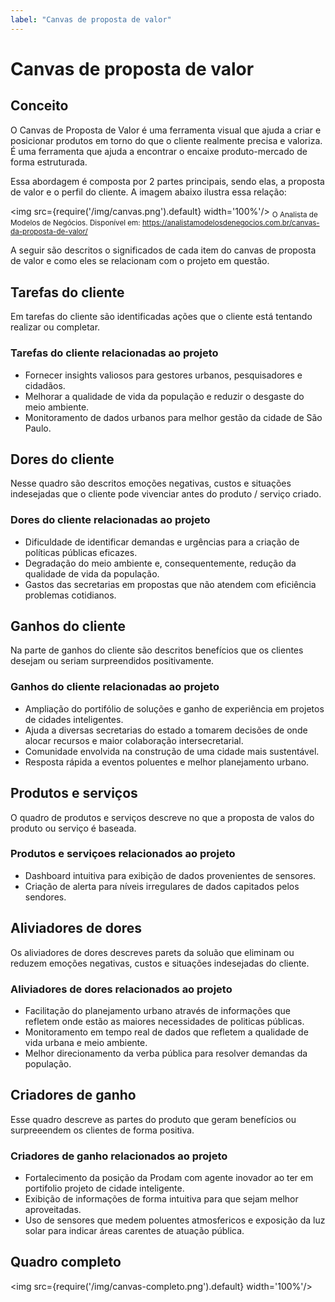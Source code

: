 ```yaml
---
label: "Canvas de proposta de valor"
---
```


# Canvas de proposta de valor

## Conceito

O Canvas de Proposta de Valor é uma ferramenta visual que ajuda a criar e posicionar produtos em torno do que o cliente realmente precisa e valoriza. É uma ferramenta que ajuda a encontrar o encaixe produto-mercado de forma estruturada.

Essa abordagem é composta por 2 partes principais, sendo elas, a proposta de valor e o perfil do cliente. A imagem abaixo ilustra essa relação:

<img src={require('/img/canvas.png').default} width='100%'/>
<sub>O Analista de Modelos de Negócios. Disponível em: https://analistamodelosdenegocios.com.br/canvas-da-proposta-de-valor/</sub>
<p></p>

A seguir são descritos o significados de cada item do canvas de proposta de valor e como eles se relacionam com o projeto em questão.

## Tarefas do cliente

Em tarefas do cliente são identificadas ações que o cliente está tentando realizar ou completar. 

### Tarefas do cliente relacionadas ao projeto

- Fornecer insights valiosos para gestores urbanos, pesquisadores e cidadãos.
- Melhorar a qualidade de vida da população e reduzir o desgaste do meio ambiente.
- Monitoramento de dados urbanos para melhor gestão da cidade de São Paulo.

## Dores do cliente

Nesse quadro são descritos emoções negativas, custos e situações indesejadas que o cliente pode vivenciar antes do produto / serviço criado.

### Dores do cliente relacionadas ao projeto

- Dificuldade de identificar demandas e urgências para a criação de políticas públicas eficazes.
- Degradação do meio ambiente e, consequentemente, redução da qualidade de vida da população.
- Gastos das secretarias em propostas que não atendem com eficiência problemas cotidianos.

## Ganhos do cliente

Na parte de ganhos do cliente são descritos benefícios que os clientes desejam ou seriam surpreendidos positivamente.

### Ganhos do cliente relacionadas ao projeto

- Ampliação do portifólio de soluções e ganho de experiência em projetos de cidades inteligentes.
- Ajuda a diversas secretarias do estado a tomarem decisões de onde alocar recursos e maior colaboração intersecretarial.
- Comunidade envolvida na construção de uma cidade mais sustentável.
- Resposta rápida a eventos poluentes e melhor planejamento urbano. 

## Produtos e serviços

O quadro de produtos e serviços descreve no que a proposta de valos do produto ou serviço é baseada.

### Produtos e serviçoes relacionados ao projeto

- Dashboard intuitiva para exibição de dados provenientes de sensores.
- Criação de alerta para níveis irregulares de dados capitados pelos sendores.

## Aliviadores de dores

Os aliviadores de dores descreves parets da soluão que eliminam ou reduzem emoções negativas, custos e situações indesejadas do cliente.

### Aliviadores de dores relacionados ao projeto

- Facilitação do planejamento urbano através de informações que refletem onde estão as maiores necessidades de politicas públicas.
- Monitoramento em tempo real de dados que refletem a qualidade de vida urbana e meio ambiente.
- Melhor direcionamento da verba pública para resolver demandas da população.

## Criadores de ganho
Esse quadro descreve as partes do produto que geram benefícios ou surpreeendem os clientes de forma positiva.

### Criadores de ganho relacionados ao projeto

- Fortalecimento da posição da Prodam com agente inovador ao ter em portifolio projeto de cidade inteligente.
- Exibição de informações de forma intuitiva para que sejam melhor aproveitadas.
- Uso de sensores que medem poluentes atmosfericos e exposição da luz solar para indicar áreas carentes de atuação pública.

## Quadro completo 
<img src={require('/img/canvas-completo.png').default} width='100%'/>
